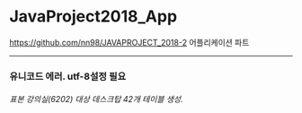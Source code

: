 # JavaProject2018_App
https://github.com/nn98/JAVAPROJECT_2018-2 어플리케이션 파트

* * *
### 유니코드 에러. utf-8설정 필요
###### 표본 강의실(6202) 대상 데스크탑 42개 테이블 생성.
